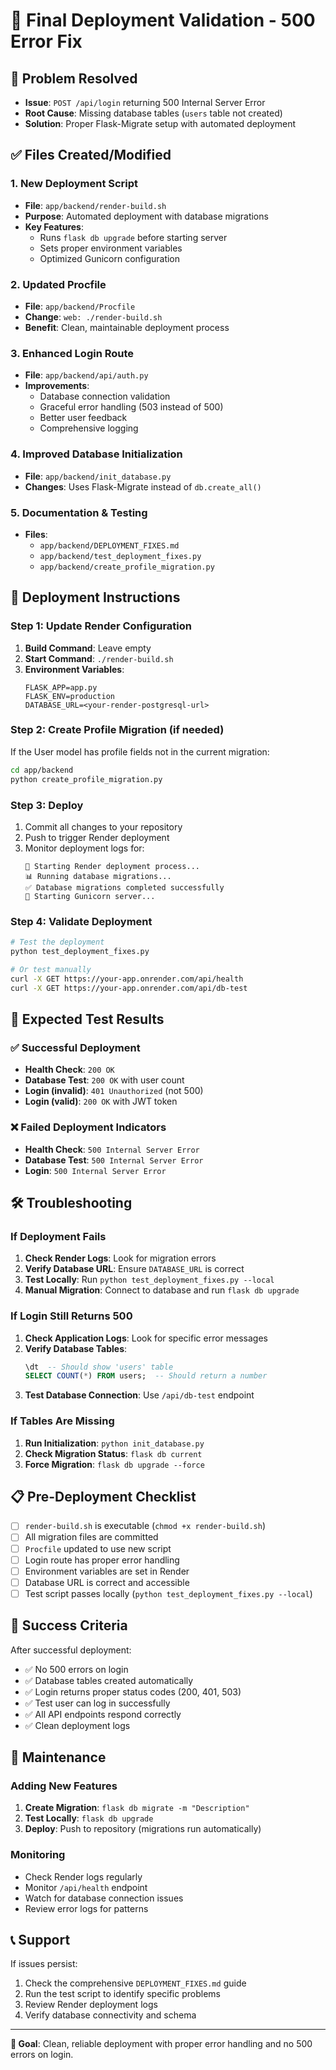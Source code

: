# 🚀 Final Deployment Validation - 500 Error Fix

## 🎯 Problem Resolved
- **Issue**: `POST /api/login` returning 500 Internal Server Error
- **Root Cause**: Missing database tables (`users` table not created)
- **Solution**: Proper Flask-Migrate setup with automated deployment

## ✅ Files Created/Modified

### 1. **New Deployment Script**
- **File**: `app/backend/render-build.sh`
- **Purpose**: Automated deployment with database migrations
- **Key Features**:
  - Runs `flask db upgrade` before starting server
  - Sets proper environment variables
  - Optimized Gunicorn configuration

### 2. **Updated Procfile**
- **File**: `app/backend/Procfile`
- **Change**: `web: ./render-build.sh`
- **Benefit**: Clean, maintainable deployment process

### 3. **Enhanced Login Route**
- **File**: `app/backend/api/auth.py`
- **Improvements**:
  - Database connection validation
  - Graceful error handling (503 instead of 500)
  - Better user feedback
  - Comprehensive logging

### 4. **Improved Database Initialization**
- **File**: `app/backend/init_database.py`
- **Changes**: Uses Flask-Migrate instead of `db.create_all()`

### 5. **Documentation & Testing**
- **Files**: 
  - `app/backend/DEPLOYMENT_FIXES.md`
  - `app/backend/test_deployment_fixes.py`
  - `app/backend/create_profile_migration.py`

## 🔧 Deployment Instructions

### Step 1: Update Render Configuration
1. **Build Command**: Leave empty
2. **Start Command**: `./render-build.sh`
3. **Environment Variables**:
   ```
   FLASK_APP=app.py
   FLASK_ENV=production
   DATABASE_URL=<your-render-postgresql-url>
   ```

### Step 2: Create Profile Migration (if needed)
If the User model has profile fields not in the current migration:
```bash
cd app/backend
python create_profile_migration.py
```

### Step 3: Deploy
1. Commit all changes to your repository
2. Push to trigger Render deployment
3. Monitor deployment logs for:
   ```
   🚀 Starting Render deployment process...
   📊 Running database migrations...
   ✅ Database migrations completed successfully
   🔧 Starting Gunicorn server...
   ```

### Step 4: Validate Deployment
```bash
# Test the deployment
python test_deployment_fixes.py

# Or test manually
curl -X GET https://your-app.onrender.com/api/health
curl -X GET https://your-app.onrender.com/api/db-test
```

## 🧪 Expected Test Results

### ✅ Successful Deployment
- **Health Check**: `200 OK`
- **Database Test**: `200 OK` with user count
- **Login (invalid)**: `401 Unauthorized` (not 500)
- **Login (valid)**: `200 OK` with JWT token

### ❌ Failed Deployment Indicators
- **Health Check**: `500 Internal Server Error`
- **Database Test**: `500 Internal Server Error`
- **Login**: `500 Internal Server Error`

## 🛠️ Troubleshooting

### If Deployment Fails
1. **Check Render Logs**: Look for migration errors
2. **Verify Database URL**: Ensure `DATABASE_URL` is correct
3. **Test Locally**: Run `python test_deployment_fixes.py --local`
4. **Manual Migration**: Connect to database and run `flask db upgrade`

### If Login Still Returns 500
1. **Check Application Logs**: Look for specific error messages
2. **Verify Database Tables**: 
   ```sql
   \dt  -- Should show 'users' table
   SELECT COUNT(*) FROM users;  -- Should return a number
   ```
3. **Test Database Connection**: Use `/api/db-test` endpoint

### If Tables Are Missing
1. **Run Initialization**: `python init_database.py`
2. **Check Migration Status**: `flask db current`
3. **Force Migration**: `flask db upgrade --force`

## 📋 Pre-Deployment Checklist

- [ ] `render-build.sh` is executable (`chmod +x render-build.sh`)
- [ ] All migration files are committed
- [ ] `Procfile` updated to use new script
- [ ] Login route has proper error handling
- [ ] Environment variables are set in Render
- [ ] Database URL is correct and accessible
- [ ] Test script passes locally (`python test_deployment_fixes.py --local`)

## 🎉 Success Criteria

After successful deployment:
- ✅ No 500 errors on login
- ✅ Database tables created automatically
- ✅ Login returns proper status codes (200, 401, 503)
- ✅ Test user can log in successfully
- ✅ All API endpoints respond correctly
- ✅ Clean deployment logs

## 🔄 Maintenance

### Adding New Features
1. **Create Migration**: `flask db migrate -m "Description"`
2. **Test Locally**: `flask db upgrade`
3. **Deploy**: Push to repository (migrations run automatically)

### Monitoring
- Check Render logs regularly
- Monitor `/api/health` endpoint
- Watch for database connection issues
- Review error logs for patterns

## 📞 Support

If issues persist:
1. Check the comprehensive `DEPLOYMENT_FIXES.md` guide
2. Run the test script to identify specific problems
3. Review Render deployment logs
4. Verify database connectivity and schema

---

**🎯 Goal**: Clean, reliable deployment with proper error handling and no 500 errors on login. 